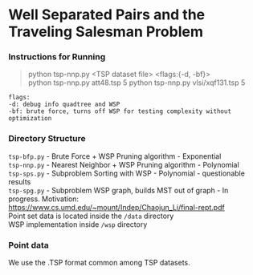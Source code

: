 # Well Separated Pairs and the Traveling Salesman Problem

### Instructions for Running
>python tsp-nnp.py \<TSP dataset file\> <separation factor> <flags:{-d, -bf}> \
>python tsp-nnp.py att48.tsp 5
>python tsp-nnp.py vlsi/xqf131.tsp 5

```
flags:
-d: debug info quadtree and WSP
-bf: brute force, turns off WSP for testing complexity without optimization
```

### Directory Structure
`tsp-bfp.py` - Brute Force + WSP Pruning algorithm - Exponential \
`tsp-nnp.py` - Nearest Neighbor + WSP Pruning algorithm - Polynomial \
`tsp-sps.py` - Subproblem Sorting with WSP - Polynomial - questionable results \
`tsp-spg.py` - Subproblem WSP graph, builds MST out of graph - In progress. Motivation: https://www.cs.umd.edu/~mount/Indep/Chaojun_Li/final-rept.pdf \
Point set data is located inside the `/data` directory \
WSP implementation inside `/wsp` directory

### Point data
We use the .TSP format common among TSP datasets.
